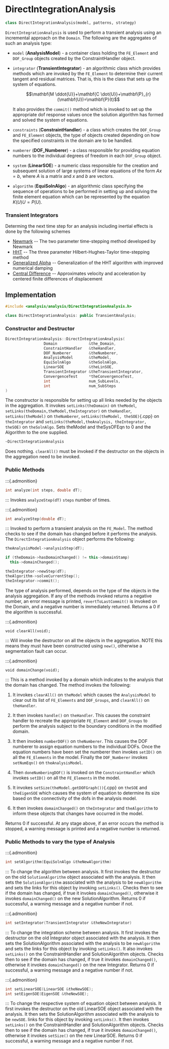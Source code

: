 # DirectIntegrationAnalysis 

```python
class DirectIntegrationAnalysis(model, patterns, strategy)
```

`DirectIntegrationAnalysis` is used to perform a transient analysis using an
incremental approach on the `Domain`. The following are the aggregates of such an
analysis type:

-   `model` (**AnalysisModel**) - a container class holding the `FE_Element` and
    `DOF_Group` objects created by the ConstraintHandler object.

-   `integrator` (**TransientIntegrator**) - an algorithmic class which provides
    methods which are invoked by the `FE_Element` to determine their
    current tangent and residual matrices. That is, this is the class
    that sets up the system of equations. 

    $$\mathbf{M \ddot{U}}+\mathbf{C \dot{U}}+\mathbf{P}_{r}(\mathbf{U})=\mathbf{P}(t)$$

    It also provides the `commit()` method which is invoked to set up the
    appropriate dof response values once the solution algorithm has formed and
    solved the system of equations.

-   `constraints` (**ConstraintHandler**) - a class which creates the `DOF_Group` and
    `FE_Element` objects, the type of objects created depending on how the
    specified constraints in the domain are to be handled.

-   `numberer` (**DOF_Numberer**) - a class responsible for providing equation
    numbers to the individual degrees of freedom in each `DOF_Group`
    object.

-   `system` (**LinearSOE**) - a numeric class responsible for the creation and
    subsequent solution of large systems of linear equations of the form
    $Ax = b$, where $A$ is a matrix and $x$ and $b$ are vectors.

-   `algorithm` (**EquiSolnAlgo**) - an algorithmic class specifying the sequence of
    operations to be performed in setting up and solving the finite
    element equation which can be represented by the equation $K(U) U = P(U)$.


### Transient Integrators
Determing the next time step for an analysis including inertial effects is done by the following schemes

- [Newmark](TransientIntegrator/Newmark) -- The two parameter time-stepping method developed by Newmark
- [HHT](TransientIntegrator/HHT) -- The three parameter Hilbert-Hughes-Taylor time-stepping method
- [Generalized Alpha](TransientIntegrator/GeneralizedAlpha) -- Generalization of the HHT algorithm with improved numerical damping
- [Central Difference]() -- Approximates velocity and acceleration by centered finite differences of displacement



## Implementation

```cpp
#include <analysis/analysis/DirectIntegrationAnalysis.h>

class DirectIntegrationAnalysis: public TransientAnalysis;
```

### Constructor and Destructor

```cpp
DirectIntegrationAnalysis::DirectIntegrationAnalysis(
                 Domain              &the_Domain,
                 ConstraintHandler   &theHandler,
                 DOF_Numberer        &theNumberer,
                 AnalysisModel       &theModel,
                 EquiSolnAlgo        &theSolnAlgo,
                 LinearSOE           &theLinSOE,
                 TransientIntegrator &theTransientIntegrator,
                 ConvergenceTest     *theConvergenceTest,
                 int                 num_SubLevels,
                 int                 num_SubSteps
)
```


The constructor is responsible for setting up all
links needed by the objects in the aggregation. It invokes
`setLinks(theDomain)` on `theModel`,
`setLinks(theDomain,theModel,theIntegrator)` on `theHandler`,
`setLinks(theModel)` on `theNumberer`, `setLinks(theModel, theSOE)`{.cpp} on
`theIntegrator` and `setLinks(theModel,theAnalysis, theIntegrator, theSOE)` 
on `theSolnAlgo`.
Sets theModel and theSysOFEqn to 0 and the Algorithm to the one supplied.

```cpp
~DirectIntegrationAnalysis
```
Does nothing. `clearAll()` must be invoked if the destructor on the
objects in the aggregation need to be invoked.

### Public Methods

:::{.admonition}
```cpp
int analyze(int steps, double dT);
```
:::
Invokes `analyzeStep(dT)` `steps` number of times.

:::{.admonition}
```cpp
int analyzeStep(double dT);
```
:::
Invoked to perform a transient analysis on the `FE_Model`. The method
checks to see if the domain has changed before it performs the analysis.
The `DirectIntegrationAnalysis` object performs the following:

```cpp
theAnalysisModel->analysisStep(dT);

if (theDomain->hasDomainChanged() != this->domainStamp)
  this->domainChanged();

theIntegrator->newStep(dT);
theAlgorithm->solveCurrentStep();
theIntegrator->commit();
```

The type of analysis performed, depends on the type of the objects in
the analysis aggregation. If any of the methods invoked returns a
negative number, an error message is printed, `revertToLastCommit()` is
invoked on the Domain, and a negative number is immediately returned.
Returns a $0$ if the algorithm is successful.

:::{.admonition}
```{.cpp}
void clearAll(void);
```
:::
Will invoke the destructor on all the objects in the aggregation. NOTE
this means they must have been constructed using `new()`, otherwise a
segmentation fault can occur.

:::{.admonition}
```{.cpp}
void domainChange(void);
```
:::
This is a method invoked by a domain which indicates to the analysis
that the domain has changed. The method invokes the following:

1. It invokes `clearAll()` on `theModel` which causes the `AnalysisModel`
   to clear out its list of `FE_Elements` and `DOF_Groups`, and
   `clearAll()` on `theHandler`.

2. It then invokes `handle()` on `theHandler`. This causes the
   constraint handler to recreate the appropriate `FE_Element` and
   `DOF_Groups` to perform the analysis subject to the boundary
   conditions in the modified domain.

3. It then invokes `numberDOF()` on `theNumberer`. This causes the DOF
   numberer to assign equation numbers to the individual DOFs. Once the
   equation numbers have been set the numberer then invokes `setID()` on all the
   `FE_Elements` in the model. Finally the `DOF_Numberer` invokes `setNumEqn()`
   on `theAnalysisModel`.

4. Then `doneNumberingDOF()` is invoked on the `ConstraintHandler` which
   invokes `setID()` on all the `FE_Elements` in the model. 

5. It invokes `setSize(theModel.getDOFGraph())`{.cpp} on `theSOE` and
   `theEigenSOE` which causes the system of equation to determine its size
   based on the connectivity of the dofs in the analysis model.

6. It then invokes `domainChanged()` on `theIntegrator` and
   `theAlgorithm` to inform these objects that changes have occurred in
   the model.

Returns $0$ if successful. At any stage above, if an
error occurs the method is stopped, a warning message is printed and
a negative number is returned.


### Public Methods to vary the type of Analysis

:::{.admonition}
```cpp
int setAlgorithm(EquiSolnAlgo &theNewAlgorithm)
```
:::
To change the algorithm between analysis. It first invokes the
destructor on the old `SolutionAlgorithm` object associated with the
analysis. It then sets the `SolutionAlgorithm` associated with the
analysis to be `newAlgorithm` and sets the links for this object by
invoking `setLinks()`. Checks then to see if the domain has changed, if
true it invokes `domainChanged()`, otherwise it invokes
`domainChanged()` on the new SolutionAlgorithm. Returns $0$ if
successful, a warning message and a negative number if not.

:::{.admonition}
```cpp
int setIntegrator(TransientIntegrator &theNewIntegrator)
```
:::
To change the integration scheme between analysis. It first invokes the
destructor on the old Integrator object associated with the analysis. It
then sets the SolutionAlgorithm associated with the analysis to be
`newAlgorithm` and sets the links for this object by invoking
`setLinks()`. It also invokes `setLinks()` on the ConstraintHandler and
SolutionAlgorithm objects. Checks then to see if the domain has changed,
if true it invokes `domainChanged()`, otherwise it invokes
`domainChanged()` on the new Integrator. Returns $0$ if successful, a
warning message and a negative number if not.

:::{.admonition}
```cpp
int setLinearSOE(LinearSOE &theNewSOE);
int setEigenSOE(EigenSOE &theNewSOE);
```
:::
To change the respective system of equation object between analysis. It
first invokes the destructor on the old LinearSOE object associated with
the analysis. It then sets the SolutionAlgorithm associated with the
analysis to be `newSOE`. links for this object by invoking `setLinks()`.
It then invokes `setLinks()` on the ConstraintHandler and
SolutionAlgorithm objects. Checks then to see if the domain has changed,
if true it invokes `domainChanged()`, otherwise it invokes `setSize()`
on the new LinearSOE. Returns $0$ if successful, a warning message and a
negative number if not.

